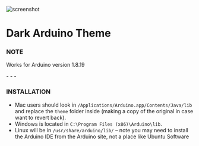 ![screenshot](https://raw.githubusercontent.com/jeffThompson/DarkArduinoTheme/master/screenshot.png)

# Dark Arduino Theme

### NOTE  

Works for Arduino version 1.8.19

\- \- \-

### INSTALLATION  

* Mac users should look in `/Applications/Arduino.app/Contents/Java/lib` and replace the `theme` folder inside (making a copy of the original in case want to revert back).  
* Windows is located in `C:\Program Files (x86)\Arduino\lib`.  
* Linux will be in `/usr/share/arduino/lib/` – note you may need to install the Arduino IDE from the Arduino site, not a place like Ubuntu Software  